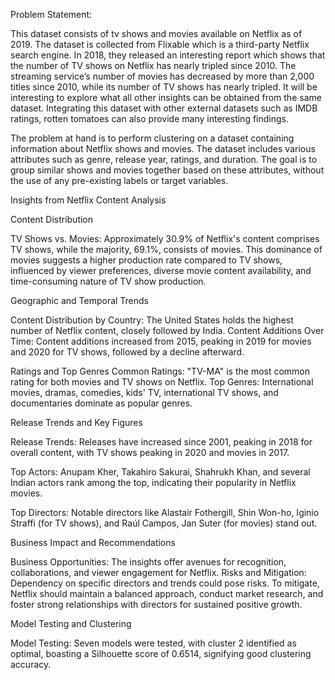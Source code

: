 Problem Statement:    

This dataset consists of tv shows and movies available on Netflix as of 2019. The dataset is collected from Flixable which is a third-party Netflix search engine.
In 2018, they released an interesting report which shows that the number of TV shows on Netflix has nearly tripled since 2010.
The streaming service’s number of movies has decreased by more than 2,000 titles since 2010, while its number of TV shows has nearly tripled. It will be interesting to explore what all other insights can be obtained from the same dataset.
Integrating this dataset with other external datasets such as IMDB ratings, rotten tomatoes can also provide many interesting findings.

The problem at hand is to perform clustering on a dataset containing information about Netflix shows and movies. The dataset includes various attributes such as genre, release year, ratings, and duration.
The goal is to group similar shows and movies together based on these attributes, without the use of any pre-existing labels or target variables.

Insights from Netflix Content Analysis  

Content Distribution 

TV Shows vs. Movies: Approximately 30.9% of Netflix's content comprises TV shows, while the majority, 69.1%, consists of movies. This dominance of movies suggests a higher production rate compared to TV shows, influenced by viewer preferences, diverse movie content availability, and time-consuming nature of TV show production. 

Geographic and Temporal Trends  

Content Distribution by Country: The United States holds the highest number of Netflix content, closely followed by India.
Content Additions Over Time: Content additions increased from 2015, peaking in 2019 for movies and 2020 for TV shows, followed by a decline afterward. 

Ratings and Top Genres
Common Ratings: "TV-MA" is the most common rating for both movies and TV shows on Netflix.
Top Genres: International movies, dramas, comedies, kids' TV, international TV shows, and documentaries dominate as popular genres. 

Release Trends and Key Figures  

Release Trends: Releases have increased since 2001, peaking in 2018 for overall content, with TV shows peaking in 2020 and movies in 2017.  

Top Actors: Anupam Kher, Takahiro Sakurai, Shahrukh Khan, and several Indian actors rank among the top, indicating their popularity in Netflix movies. 

Top Directors: Notable directors like Alastair Fothergill, Shin Won-ho, Iginio Straffi (for TV shows), and Raúl Campos, Jan Suter (for movies) stand out. 

Business Impact and Recommendations 

Business Opportunities: The insights offer avenues for recognition, collaborations, and viewer engagement for Netflix.
Risks and Mitigation: Dependency on specific directors and trends could pose risks. To mitigate, Netflix should maintain a balanced approach, conduct market research, and foster strong relationships with directors for sustained positive growth.  

Model Testing and Clustering 

Model Testing: Seven models were tested, with cluster 2 identified as optimal, boasting a Silhouette score of 0.6514, signifying good clustering accuracy.

